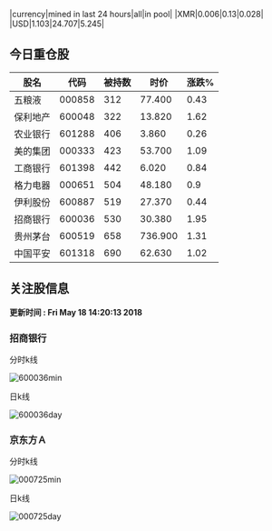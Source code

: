|currency|mined in last 24 hours|all|in pool|
|XMR|0.006|0.13|0.028|
|USD|1.103|24.707|5.245|

## 今日重仓股 

|股名|代码|被持数|时价|涨跌%|
|---|---|---|---|---|
|五粮液|000858|312|77.400|0.43|
|保利地产|600048|322|13.820|1.62|
|农业银行|601288|406|3.860|0.26|
|美的集团|000333|423|53.700|1.09|
|工商银行|601398|442|6.020|0.84|
|格力电器|000651|504|48.180|0.9|
|伊利股份|600887|519|27.370|0.44|
|招商银行|600036|530|30.380|1.95|
|贵州茅台|600519|658|736.900|1.31|
|中国平安|601318|690|62.630|1.02|

## 关注股信息
**更新时间 : Fri May 18 14:20:13 2018**
### 招商银行 
分时k线

![600036min](http://image.sinajs.cn/newchart/min/n/sh600036.gif)

日k线

![600036day](http://image.sinajs.cn/newchart/daily/n/sh600036.gif)

### 京东方Ａ 
分时k线

![000725min](http://image.sinajs.cn/newchart/min/n/sz000725.gif)

日k线

![000725day](http://image.sinajs.cn/newchart/daily/n/sz000725.gif)
